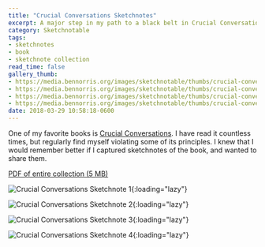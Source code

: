 ```yaml
---
title: "Crucial Conversations Sketchnotes"
excerpt: A major step in my path to a black belt in Crucial Conversations
category: Sketchnotable
tags:
- sketchnotes
- book
- sketchnote collection
read_time: false
gallery_thumb:
- https://media.bennorris.org/images/sketchnotable/thumbs/crucial-conversations-sketchnote-1.jpg
- https://media.bennorris.org/images/sketchnotable/thumbs/crucial-conversations-sketchnote-2.jpg
- https://media.bennorris.org/images/sketchnotable/thumbs/crucial-conversations-sketchnote-3.jpg
- https://media.bennorris.org/images/sketchnotable/thumbs/crucial-conversations-sketchnote-4.jpg
date: 2018-03-29 10:58:18-0600
---
```


One of my favorite books is [Crucial Conversations](https://amzn.to/2E4AOAg). I have read it countless times, but regularly find myself violating some of its principles. I knew that I would remember better if I captured sketchnotes of the book, and wanted to share them.

[PDF of entire collection (5 MB)](https://media.bennorris.org/images/sketchnotable/crucial-conversations/crucial-conversations-sketchnotes.pdf)

![Crucial Conversations Sketchnote 1](https://media.bennorris.org/images/sketchnotable/crucial-conversations/crucial-conversations-sketchnote-1.jpg){:loading="lazy"}

![Crucial Conversations Sketchnote 2](https://media.bennorris.org/images/sketchnotable/crucial-conversations/crucial-conversations-sketchnote-2.jpg){:loading="lazy"}

![Crucial Conversations Sketchnote 3](https://media.bennorris.org/images/sketchnotable/crucial-conversations/crucial-conversations-sketchnote-3.jpg){:loading="lazy"}

![Crucial Conversations Sketchnote 4](https://media.bennorris.org/images/sketchnotable/crucial-conversations/crucial-conversations-sketchnote-4.jpg){:loading="lazy"}
